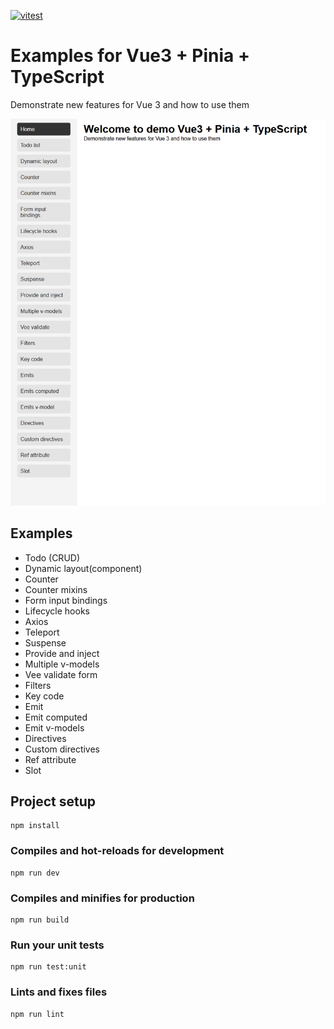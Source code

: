 [![vitest](https://github.com/danilovl/vue3-examples/actions/workflows/vitest.yml/badge.svg)](https://github.com/danilovl/vue3-examples/actions/workflows/vitest.yml)

# Examples for Vue3 + Pinia + TypeScript
Demonstrate new features for Vue 3 and how to use them

![Alt text](/readme/homepage.png?raw=true "Homepage")

Examples
------------
* Todo (CRUD)
* Dynamic layout(component)
* Counter
* Counter mixins
* Form input bindings
* Lifecycle hooks
* Axios
* Teleport
* Suspense
* Provide and inject
* Multiple v-models
* Vee validate form
* Filters
* Key code
* Emit
* Emit computed
* Emit v-models
* Directives
* Custom directives
* Ref attribute
* Slot

## Project setup
```
npm install
```

### Compiles and hot-reloads for development
```
npm run dev
```

### Compiles and minifies for production
```
npm run build
```

### Run your unit tests
```
npm run test:unit
```

### Lints and fixes files
```
npm run lint
```
